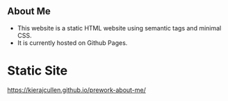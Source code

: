 ## About Me 

* This website is a static HTML website using semantic tags and minimal CSS. 
* It is currently hosted on Github Pages.

# Static Site
https://kierajcullen.github.io/prework-about-me/
